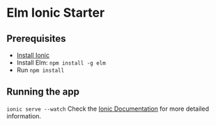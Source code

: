 # Elm Ionic Starter

## Prerequisites
* [Install Ionic](https://ionicframework.com/docs/installation/cli)
* Install Elm: `npm install -g elm`
* Run `npm install`

## Running the app
`ionic serve --watch`
Check the [Ionic Documentation](https://ionicframework.com/docs/building/running) for more detailed information.
